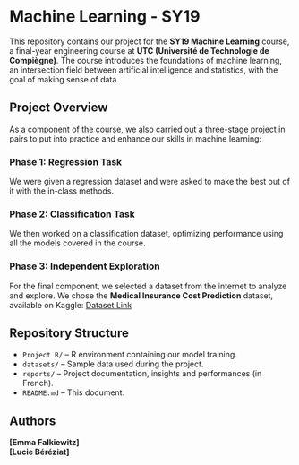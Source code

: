 # Machine Learning - SY19  

This repository contains our project for the **SY19 Machine Learning** course, a final-year engineering course at **UTC (Université de Technologie de Compiègne)**. The course introduces the foundations of machine learning, an intersection field between artificial intelligence and statistics, with the goal of making sense of data.  

## Project Overview

As a component of the course, we also carried out a three-stage project in pairs to put into practice and enhance our skills in machine learning:

### **Phase 1: Regression Task**
We were given a regression dataset and were asked to make the best out of it with the in-class methods.

### **Phase 2: Classification Task**
We then worked on a classification dataset, optimizing performance using all the models covered in the course.

### **Phase 3: Independent Exploration**
For the final component, we selected a dataset from the internet to analyze and explore. We chose the **Medical Insurance Cost Prediction** dataset, available on Kaggle:
[Dataset Link](https://www.kaggle.com/datasets/rahulvyasm/medical-insurance-cost-prediction)

## Repository Structure

- `Project R/` – R environment containing our model training.
- `datasets/` – Sample data used during the project.  
- `reports/` – Project documentation, insights and performances (in French).
- `README.md` – This document.  

## Authors  

**[Emma Falkiewitz]**  
**[Lucie Béréziat]**

